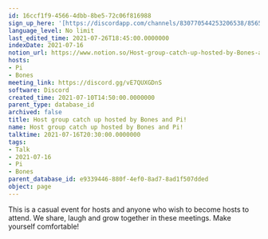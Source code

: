 ```yaml
---
id: 16ccf1f9-4566-4dbb-8be5-72c06f816988
sign_up_here: '[https://discordapp.com/channels/830770544253206538/856580095464046620/863309109738078228](https://discordapp.com/channels/830770544253206538/856580095464046620/863309109738078228)'
language_level: No limit
last_edited_time: 2021-07-26T18:45:00.0000000
indexDate: 2021-07-16
notion_url: https://www.notion.so/Host-group-catch-up-hosted-by-Bones-and-Pi-16ccf1f945664dbb8be572c06f816988
hosts:
- Pi
- Bones
meeting_link: https://discord.gg/vE7QUXGDnS
software: Discord
created_time: 2021-07-10T14:50:00.0000000
parent_type: database_id
archived: false
title: Host group catch up hosted by Bones and Pi!
name: Host group catch up hosted by Bones and Pi!
talktime: 2021-07-16T20:30:00.0000000
tags:
- Talk
- 2021-07-16
- Pi
- Bones
parent_database_id: e9339446-880f-4ef0-8ad7-8ad1f507dded
object: page
---
```


This is a casual event for hosts and anyone who wish to become hosts to attend.  We share, laugh and grow together in these meetings.  Make yourself comfortable!






